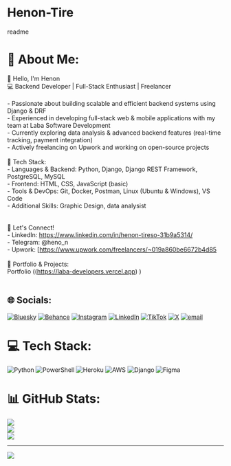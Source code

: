 # Henon-Tire
readme
# 💫 About Me:
👋 Hello, I'm Henon<br>💻 Backend Developer | Full-Stack Enthusiast | Freelancer  <br><br>- Passionate about building scalable and efficient backend systems using Django & DRF  <br>- Experienced in developing full-stack web & mobile applications with my team at Laba Software Development  <br>- Currently exploring data analysis & advanced backend features (real-time tracking, payment integration)  <br>- Actively freelancing on Upwork and working on open-source projects  <br><br>📌 Tech Stack:  <br>- Languages & Backend: Python, Django, Django REST Framework, PostgreSQL, MySQL  <br>- Frontend: HTML, CSS, JavaScript (basic)  <br>- Tools & DevOps: Git, Docker, Postman, Linux (Ubuntu & Windows), VS Code  <br>- Additional Skills: Graphic Design, data analysist<br>  <br><br>🚀 Let's Connect!  <br>- LinkedIn: https://www.linkedin.com/in/henon-tireso-31b9a5314/ <br>- Telegram: @heno_n<br>- Upwork: [https://www.upwork.com/freelancers/~019a860be6672b4d85<br><br>🔗 Portfolio & Projects:  <br>Portfolio ((https://laba-developers.vercel.app)   )<br><br>


## 🌐 Socials:
[![Bluesky](https://img.shields.io/badge/bluesky-0285FF?style=for-the-badge&logo=bluesky&logoColor=%23FFFFFF)](https://bsky.app/profile/Henon) [![Behance](https://img.shields.io/badge/Behance-1769ff?logo=behance&logoColor=white)](https://behance.net/Henon) [![Instagram](https://img.shields.io/badge/Instagram-%23E4405F.svg?logo=Instagram&logoColor=white)](https://instagram.com/@heno_n1) [![LinkedIn](https://img.shields.io/badge/LinkedIn-%230077B5.svg?logo=linkedin&logoColor=white)](https://linkedin.com/in/https://www.linkedin.com/in/henon-tireso-31b9a5314/) [![TikTok](https://img.shields.io/badge/TikTok-%23000000.svg?logo=TikTok&logoColor=white)](https://tiktok.com/@hen_on) [![X](https://img.shields.io/badge/X-black.svg?logo=X&logoColor=white)](https://x.com/Heno_n1) [![email](https://img.shields.io/badge/Email-D14836?logo=gmail&logoColor=white)](mailto:henontireso@gmail.com) 

# 💻 Tech Stack:
![Python](https://img.shields.io/badge/python-3670A0?style=for-the-badge&logo=python&logoColor=ffdd54) ![PowerShell](https://img.shields.io/badge/PowerShell-%235391FE.svg?style=for-the-badge&logo=powershell&logoColor=white) ![Heroku](https://img.shields.io/badge/heroku-%23430098.svg?style=for-the-badge&logo=heroku&logoColor=white) ![AWS](https://img.shields.io/badge/AWS-%23FF9900.svg?style=for-the-badge&logo=amazon-aws&logoColor=white) ![Django](https://img.shields.io/badge/django-%23092E20.svg?style=for-the-badge&logo=django&logoColor=white) ![Figma](https://img.shields.io/badge/figma-%23F24E1E.svg?style=for-the-badge&logo=figma&logoColor=white)
# 📊 GitHub Stats:
![](https://github-readme-stats.vercel.app/api?username=HenonTire&theme=aura&hide_border=false&include_all_commits=true&count_private=true)<br/>
![](https://github-readme-streak-stats.herokuapp.com/?user=HenonTire&theme=aura&hide_border=false)<br/>
![](https://github-readme-stats.vercel.app/api/top-langs/?username=HenonTire&theme=aura&hide_border=false&include_all_commits=true&count_private=true&layout=compact)

---
[![](https://visitcount.itsvg.in/api?id=HenonTire&icon=0&color=0)](https://visitcount.itsvg.in)

<!-- Proudly created with GPRM ( https://gprm.itsvg.in ) -->
